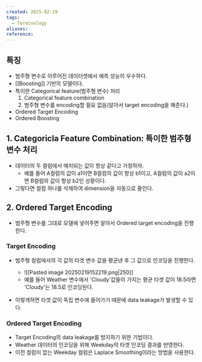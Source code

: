 ```yaml
---
created: 2025-02-19
tags:
  - Terminology
aliases: 
reference:
---
```

## 특징
- 범주형 변수로 이루어진 데이터셋에서 예측 성능이 우수하다.
- [[Boosting]] 기반의 모델이다.
- 특이한 Categorical feature(범주형 변수) 처리
	1. Categorical feature combination
	2. 범주형 변수를 encoding할 필요 없음(알아서 target encoding을 해준다.)
- Ordered Target Encoding
- Ordered Boosting

## 1. Categoricla Feature Combination: 특이한 범주형 변수 처리
- 데이터의 두 컬럼에서 매치되는 값이 항상 같다고 가정하자. 
	- 예를 들어 A컬럼의 값이 a1이면 B컬럼의 값이 항상 b1이고, A컬럼의 값이 a2이면 B컬럼의 값이 항상 b2인 상황이다.
- 그렇다면 컬럼 하나를 삭제하여 dimension을 자동으로 줄인다.

## 2. Ordered Target Encoding
- 범주형 변수를 그대로 모델에 넣어주면 알아서 Ordered target encoding을 진행한다.

### Target Encoding
- 범주형 컬럼에서의 각 값의 타겟 변수 값을 평균낸 후 그 값으로 인코딩을 진행한다.
	- ![[Pasted image 20250219152219.png|250]]
	- 예를 들어 Weather 변수에서 'Cloudy'값들이 가지는 평균 타겟 값이 18.5라면 'Cloudy'는 18.5로 인코딩된다.

- 이렇게하면 타겟 값이 독립 변수에 들어가기 때문에 data leakage가 발생할 수 있다.

### Ordered Target Encoding
- Target Encoding의 data leakage를 방지하기 위한 기법이다.
- Weather 데이터의 인코딩을 위해 Weekday의 타겟 인코딩 결과를 반영한다.
- 이전 컬럼이 없는 Weekday 컬럼은 Laplace Smoothing이라는 방법을 사용한다.
